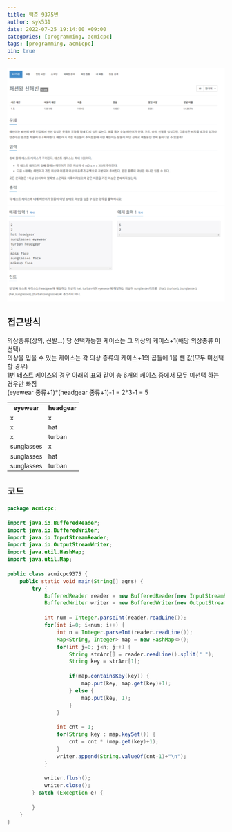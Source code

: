 ```yaml
---
title: 백준 9375번
author: syk531
date: 2022-07-25 19:14:00 +09:00
categories: [programming, acmicpc]
tags: [programming, acmicpc]
pin: true
---
```


<img src="/assets/img/acmicpc/acmicpc9375_1.png" alt="acmicpc9375_1">
<img src="/assets/img/acmicpc/acmicpc9375_2.png" alt="acmicpc9375_2">

## 접근방식

의상종류(상의, 신발...) 당 선택가능한 케이스는 그 의상의 케이스+1(해당 의상종류 미선택)   
의상을 입을 수 있는 케이스는 각 의상 종류의 케이스+1의 곱들에 1을 뺀 값(모두 미선택 할 경우)   
1번 테스트 케이스의 경우 아래의 표와 같이 총 6개의 케이스 중에서 모두 미선택 하는 경우만 빠짐   
(eyewear 종류+1)\*(headgear 종류+1)-1 = 2\*3-1 = 5 
 
<table>
	<th>eyewear</th>
	<th>headgear</th>
	<tr>
		<td>x</td>
		<td>x</td>
	</tr>
	<tr>
		<td>x</td>
		<td>hat</td>
	</tr>
	<tr>
		<td>x</td>
		<td>turban</td>
	</tr>
	<tr>
		<td>sunglasses</td>
		<td>x</td>
	</tr>
	<tr>
		<td>sunglasses</td>
		<td>hat</td>
	</tr>
	<tr>
		<td>sunglasses</td>
		<td>turban</td>
	</tr>
</table>


## 코드
```java
package acmicpc;

import java.io.BufferedReader;
import java.io.BufferedWriter;
import java.io.InputStreamReader;
import java.io.OutputStreamWriter;
import java.util.HashMap;
import java.util.Map;

public class acmicpc9375 {
	public static void main(String[] agrs) {
		try {
			BufferedReader reader = new BufferedReader(new InputStreamReader(System.in));
			BufferedWriter writer = new BufferedWriter(new OutputStreamWriter(System.out));
			
			int num = Integer.parseInt(reader.readLine());
			for(int i=0; i<num; i++) {
				int n = Integer.parseInt(reader.readLine());
				Map<String, Integer> map = new HashMap<>();
				for(int j=0; j<n; j++) {
					String strArr[] = reader.readLine().split(" ");
					String key = strArr[1];
					
					if(map.containsKey(key)) {
						map.put(key, map.get(key)+1); 
					} else {
						map.put(key, 1);
					}
				}
				
				int cnt = 1;
				for(String key : map.keySet()) {
					cnt = cnt * (map.get(key)+1);
				}
				writer.append(String.valueOf(cnt-1)+"\n");
			}
			
			writer.flush();
			writer.close();
		} catch (Exception e) {
			
		}
	}
}

```